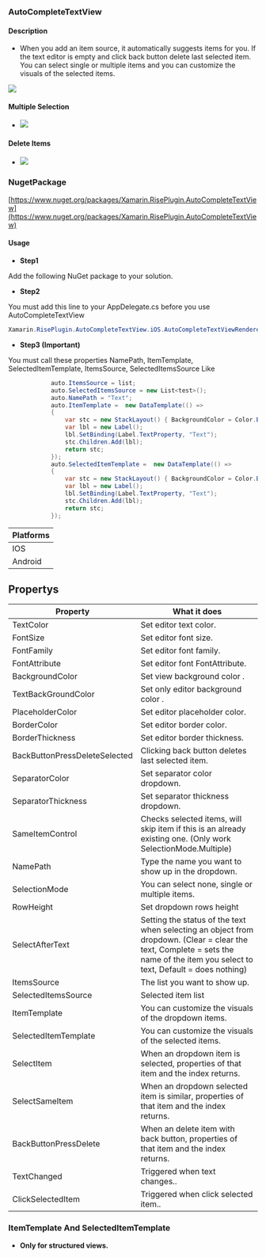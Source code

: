 ### AutoCompleteTextView


#### Description
- When you add an item source, it automatically suggests items for you. If the text editor is empty and click back button delete last selected item. You can select single or multiple items and you can customize the visuals of the selected items.


![](https://raw.githubusercontent.com/cemozguraA/Xamarin.RisePlugin.AutoCompleteTextView/master/Images/New%20Project.png)


#### Multiple Selection
- ![](https://github.com/cemozguraA/Xamarin.RisePlugin.AutoCompleteTextView/blob/master/Images/gif1.gif?raw=true)

#### Delete Items
- ![](https://github.com/cemozguraA/Xamarin.RisePlugin.AutoCompleteTextView/blob/master/Images/gif2.gif?raw=true)
### NugetPackage
[https://www.nuget.org/packages/Xamarin.RisePlugin.AutoCompleteTextView](https://www.nuget.org/packages/Xamarin.RisePlugin.AutoCompleteTextView)
#### Usage

- **Step1**

Add the following NuGet package to your solution.
- **Step2**

You must add this line to your AppDelegate.cs before you use AutoCompleteTextView
 ```csharp
Xamarin.RisePlugin.AutoCompleteTextView.iOS.AutoCompleteTextViewRenderer.Init();
```
- **Step3  (Important)**

You must call these properties NamePath, ItemTemplate, SelectedItemTemplate, ItemsSource, SelectedItemsSource
Like
```csharp
            auto.ItemsSource = list;
            auto.SelectedItemsSource = new List<test>();
            auto.NamePath = "Text";
            auto.ItemTemplate =  new DataTemplate(() =>
            {
                var stc = new StackLayout() { BackgroundColor = Color.Blue };
                var lbl = new Label();
                lbl.SetBinding(Label.TextProperty, "Text");
                stc.Children.Add(lbl);
                return stc;
            });
            auto.SelectedItemTemplate =  new DataTemplate(() =>
            {
                var stc = new StackLayout() { BackgroundColor = Color.Blue };
                var lbl = new Label();
                lbl.SetBinding(Label.TextProperty, "Text");
                stc.Children.Add(lbl);
                return stc;
            });
```



| Platforms  | 
| ------------- | 
| IOS  | 
| Android  | 

## Propertys
| Property  | What it does |
| ------------- | ------------|
| TextColor  | Set editor text color. |
| FontSize  | Set editor font size. |
| FontFamily  | Set editor font family. |
| FontAttribute  | Set editor font FontAttribute. |
| BackgroundColor  | Set view background color . |
| TextBackGroundColor  | Set only  editor background color . |
| PlaceholderColor  | Set editor placeholder color. |
| BorderColor  | Set editor border color. |
| BorderThickness  | Set editor border thickness. |
| BackButtonPressDeleteSelected  | Clicking back button deletes last selected item. |
| SeparatorColor  | Set separator color dropdown. |
| SeparatorThickness  | Set separator thickness dropdown. |
| SameItemControl  | Checks selected items, will skip item if this is an already existing one. (Only work SelectionMode.Multiple) |
| NamePath  | Type the name you want to show up in the dropdown. |
| SelectionMode  | You can select none, single or multiple items. |
| RowHeight  | Set dropdown rows height |
| SelectAfterText  | Setting the status of the text when selecting an object from dropdown. (Clear = clear the text, Complete = sets the name of the item you select to text, Default = does nothing) |
| ItemsSource  | The list you want to show up. |
| SelectedItemsSource  | Selected item list |
| ItemTemplate | You can customize the visuals of the dropdown items. |
| SelectedItemTemplate | You can customize the visuals of the selected items. |
| SelectItem  | When an dropdown item is selected, properties of that item and the index returns. |
| SelectSameItem  | When an dropdown selected item is similar, properties of that item and the index returns.  |
| BackButtonPressDelete  | When an delete item with back button, properties of that item and the index returns. |
| TextChanged  | Triggered when text changes.. |
| ClickSelectedItem  | Triggered when click selected item.. |





### ItemTemplate And SelectedItemTemplate
- **Only for structured views.**


